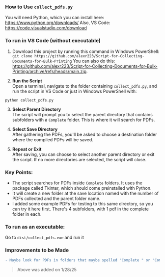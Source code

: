 ### How to Use `collect_pdfs.py`

You will need Python, which you can install here: https://www.python.org/downloads/
Also, VS Code: https://code.visualstudio.com/download

### To run in VS Code (without executable)

1. Download this project by running this command in Windows PowerShell: ```git clone https://github.com/alexr223/Script-for-Collecting-Documents-for-Bulk-Printing``` You can also do this: https://github.com/alexr223/Script-for-Collecting-Documents-for-Bulk-Printing/archive/refs/heads/main.zip.

2.  **Run the Script**  
   Open a terminal, navigate to the folder containing `collect_pdfs.py`, and run the script in VS Code or just in Windows PowerShell with:
   ```terminal
   python collect_pdfs.py
   ```

3. **Select Parent Directory**  
   The script will prompt you to select the parent directory that contains subfolders with a `Complete` folder. This is where it will search for PDFs.

4. **Select Save Directory**  
   After gathering the PDFs, you'll be asked to choose a destination folder where the compiled PDFs will be saved.

5. **Repeat or Exit**  
   After saving, you can choose to select another parent directory or exit the script. If no more directories are selected, the script will close.

### Key Points:
- The script searches for PDFs inside `Complete` folders. It uses the package called Tkinter, which should come preinstalled with Python.
- It will create a new folder at the save location named with the number of PDFs collected and the parent folder name.
- I added some example PDFs for testing to this same directory, so you can try it here first. There's 4 subfolders, with 1 pdf in the complete folder in each.

### To run as an executable:
Go to ```dist/collect_pdfs.exe``` and run it

### Improvements to be Made
```diff
- Maybe look for PDFs in folders that maybe spelled "Complete " or "Completed"/folders with almost the exact same name but slight variations.~~~
```

> Above was added on 1/28/25